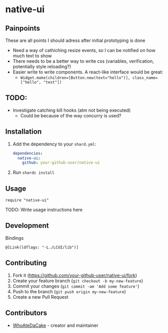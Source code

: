# native-ui

## Painpoints

These are all points I should adress after initial prototyping is done
* Need a way of cathiching resize events, so I can be notified on how much text to show
* There needs to be a better way to write css (variables, verification, potentially style reloading?)
* Easier write to write components. A react-like interface would be great:
  * `Widget.make(children=[Button.new(text="hello")], class_name=["hello", "test"])`

## TODO:

* Investigate catching kill hooks (atm not being executed)
  * Could be because of the way concurry is used?

## Installation

1. Add the dependency to your `shard.yml`:

   ```yaml
   dependencies:
     native-ui:
       github: your-github-user/native-ui
   ```

2. Run `shards install`

## Usage

```crystal
require "native-ui"
```

TODO: Write usage instructions here

## Development

Bindings
```
@[Link(ldflags: "-L./LCUI/lib")]
```

## Contributing

1. Fork it (<https://github.com/your-github-user/native-ui/fork>)
2. Create your feature branch (`git checkout -b my-new-feature`)
3. Commit your changes (`git commit -am 'Add some feature'`)
4. Push to the branch (`git push origin my-new-feature`)
5. Create a new Pull Request

## Contributors

- [WhoAteDaCake](https://github.com/your-github-user) - creator and maintainer
